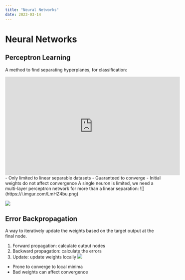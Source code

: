 ```yaml
---
title: "Neural Networks"
date: 2023-03-14
---
```

# Neural Networks
## Perceptron Learning
A method to find separating hyperplanes, for classification:
<iframe width="560" height="315" src="https://www.youtube.com/embed/OFbnpY_k7js" title="YouTube video player" frameborder="0" allow="accelerometer; autoplay; clipboard-write; encrypted-media; gyroscope; picture-in-picture; web-share" allowfullscreen></iframe>
- Only limited to linear separable datasets
- Guaranteed to converge
- Initial weights do not affect convergence
A single neuron is limited, we need a multi-layer perceptron network for more than a linear separation:
![](https://i.imgur.com/LmHZ4bu.png)

![](https://i.imgur.com/prBgGTP.png)
## Error Backpropagation
A way to iteratively update the weights based on the target output at the final node.
1. Forward propagation: calculate output nodes
2. Backward propagation: calculate the errors
3. Update: update weights locally
![](https://i.imgur.com/YQyT7EU.png)
- Prone to converge to local minima
- Bad weights can affect convergence